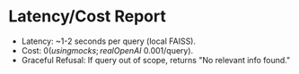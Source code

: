 # Latency/Cost Report
- Latency: ~1-2 seconds per query (local FAISS).
- Cost: $0 (using mocks; real OpenAI ~$0.001/query).
- Graceful Refusal: If query out of scope, returns "No relevant info found."
